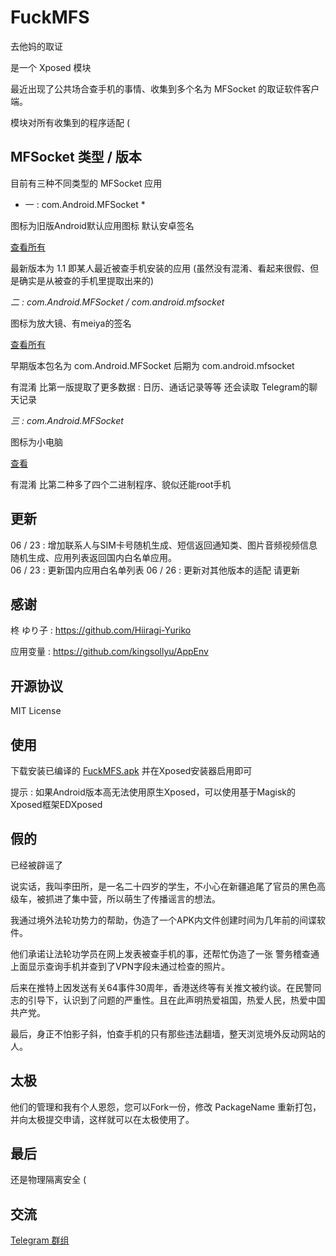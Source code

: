 # FuckMFS

去他妈的取证

是一个 Xposed 模块 
  
最近出现了公共场合查手机的事情、收集到多个名为 MFSocket 的取证软件客户端。
  
模块对所有收集到的程序适配 (

## MFSocket 类型 / 版本

目前有三种不同类型的 MFSocket 应用  
  
* 一 : com.Android.MFSocket *  
  
图标为旧版Android默认应用图标 默认安卓签名  
  
[查看所有](./mfsocket/0)  
  
最新版本为 1.1 即某人最近被查手机安装的应用 (虽然没有混淆、看起来很假、但是确实是从被查的手机里提取出来的)  

*二 : com.Android.MFSocket / com.android.mfsocket*  
  
图标为放大镜、有meiya的签名

[查看所有](./mfsocket/1)  

早期版本包名为 com.Android.MFSocket 后期为 com.android.mfsocket  
  
有混淆 比第一版提取了更多数据 : 日历、通话记录等等  还会读取 Telegram的聊天记录

*三 : com.Android.MFSocket*  
  
图标为小电脑  
  
[查看](./mfsocket/2)  
  
有混淆 比第二种多了四个二进制程序、貌似还能root手机  

## 更新

06 / 23 : 增加联系人与SIM卡号随机生成、短信返回通知类、图片音频视频信息随机生成、应用列表返回国内白名单应用。  
06 / 23 : 更新国内应用白名单列表
06 / 26 : 更新对其他版本的适配 请更新

## 感谢

柊 ゆり子 : https://github.com/Hiiragi-Yuriko  
   
应用变量 : https://github.com/kingsollyu/AppEnv  

## 开源协议

MIT License

## 使用

下载安装已编译的 [FuckMFS.apk](./FuckMFS.apk?raw=true) 并在Xposed安装器启用即可  
  
提示 : 如果Android版本高无法使用原生Xposed，可以使用基于Magisk的Xposed框架EDXposed

## 假的

已经被辟谣了
  
说实话，我叫李田所，是一名二十四岁的学生，不小心在新疆追尾了官员的黑色高级车，被抓进了集中营，所以萌生了传播谣言的想法。
  
我通过境外法轮功势力的帮助，伪造了一个APK内文件创建时间为几年前的间谍软件。  
  
他们承诺让法轮功学员在网上发表被查手机的事，还帮忙伪造了一张 警务稽查通 上面显示查询手机并查到了VPN字段未通过检查的照片。  

后来在推特上因发送有关64事件30周年，香港送终等有关推文被约谈。在民警同志的引导下，认识到了问题的严重性。且在此声明热爱祖国，热爱人民，热爱中国共产党。  
  
最后，身正不怕影子斜，怕查手机的只有那些违法翻墙，整天浏览境外反动网站的人。

## 太极

他们的管理和我有个人恩怨，您可以Fork一份，修改 PackageName 重新打包，并向太极提交申请，这样就可以在太极使用了。

## 最后

还是物理隔离安全 (

## 交流

[Telegram 群组](https://t.me/joinchat/M5LsLE86uw8vGFqEBNi4NA)
